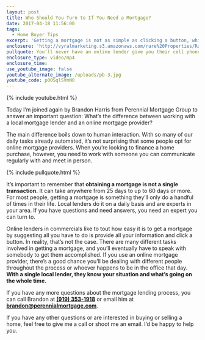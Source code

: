 ```yaml
---
layout: post
title: Who Should You Turn to If You Need a Mortgage?
date: 2017-04-18 11:56:00
tags:
  - Home Buyer Tips
excerpt: 'Getting a mortgage is not as simple as clicking a button, which is why you should opt for a local mortgage lender instead of an online provider.'
enclosure: 'http://vyralmarketing.s3.amazonaws.com/rare%20Properties/Raleigh%20Real%20Estate-%20Who%20Should%20You%20Turn%20to%20If%20You%20Need%20a%20Mortgage%253F.mp4'
pullquote: You’ll never have an online lender give you their cell phone number in case you have questions.
enclosure_type: video/mp4
enclosure_time:
use_youtube_image: false
youtube_alternate_image: /uploads/pb-3.jpg
youtube_code: p0OSqlSVmN0
---
```



{% include youtube.html %}

Today I’m joined again by Brandon Harris from Perennial Mortgage Group to answer an important question: What’s the difference between working with a local mortgage lender and an online mortgage provider?

The main difference boils down to human interaction. With so many of our daily tasks already automated, it’s not surprising that some people opt for online mortgage providers. When you’re looking to finance a home purchase, however, you need to work with someone you can communicate regularly with and meet in person.

{% include pullquote.html %}

It’s important to remember that **obtaining a mortgage is not a single transaction.** It can take anywhere from 25 days to up to 60 days or more. For most people, getting a mortgage is something they’ll only do a handful of times in their life. Local lenders do it on a daily basis and are experts in your area. If you have questions and need answers, you need an expert you can turn to.

Online lenders in commercials like to tout how easy it is to get a mortgage by suggesting all you have to do is provide all your information and click a button. In reality, that’s not the case. There are many different tasks involved in getting a mortgage, and you’ll eventually have to speak with somebody to get them accomplished. If you use an online mortgage provider, there’s a good chance you’ll be dealing with different people throughout the process or whoever happens to be in the office that day. **With a single local lender, they know your situation and what’s going on the whole time.**

If you have any more questions about the mortgage lending process, you can call Brandon at [**(919) 353-1918**](tel:919-353-1918) or email him at **[brandon@perennialmortgage.com](javascript:void(location.href='mailto:'+String.fromCharCode(98,114,97,110,100,111,110,64,112,101,114,101,110,110,105,97,108,109,111,114,116,103,97,103,101,46,99,111,109)))**.

If you have any other questions or are interested in buying or selling a home, feel free to give me a call or shoot me an email. I’d be happy to help you.